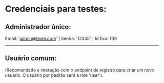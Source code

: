 # Credenciais para testes:

## Administrador único:

Email: 'admin@teste.com' | Senha: '12345' | Id fixo: 100

__________________________

## Usuário comum:

(Recomendado a interação com o endpoint de registro para criar um novo usuário. O usuário por padrão será a role 'user').


